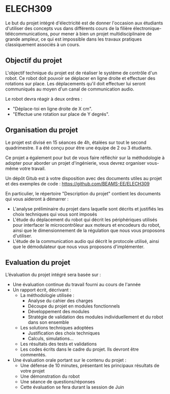 # ELECH309

Le but du projet intégré d'électricité est de donner l'occasion aux étudiants d'utiliser des concepts vus dans différents cours de la filière électronique-télécommunications, pour mener à bien un projet multidisciplinaire de grande ampleur, ce qui est impossible dans les travaux pratiques classiquement associés à un cours.

## Objectif du projet

L'objectif technique du projet est de réaliser le système de contrôle d'un robot.  Ce robot doit pouvoir se déplacer en ligne droite et effectuer des rotations sur place.  Les déplacements qu'il doit effectuer lui seront communiqués au moyen d'un canal de communication audio.

Le robot devra réagir à deux ordres :

* "Déplace-toi en ligne droite de X cm".
* "Effectue une rotation sur place de Y degrés".

## Organisation du projet

Le projet est divisé en 15 séances de 4h, étalées sur tout le second quadrimestre.  Il a été conçu pour être une équipe de 2 ou 3 étudiants.

Ce projet a également pour but de vous faire réfléchir sur la méthodologie à adopter pour aborder un projet d'ingénierie, vous devrez organiser vous-même votre travail.

Un dépôt Gitub est à votre disposition avec des documents utiles au projet et des exemples de code : <https://github.com/BEAMS-EE/ELECH309>

En particulier, le répertoire "Description du projet" contient les documents qui vous aideront à démarrer :

* L'analyse préliminaire du projet dans laquelle sont décrits et justifiés les choix techniques qui vous sont imposés
* L'étude du déplacement du robot qui décrit les périphériques utilisés pour interfacer le microcontrôleur aux moteurs et encodeurs du robot, ainsi que le dimensionnement de la régulation que nous vous proposons d'utiliser.
* L'étude de la communication audio qui décrit le protocole utilisé, ainsi que le démodulateur que nous vous proposons d'implémenter.

## Evaluation du projet

L’évaluation du projet intégré sera basée sur :

* Une évaluation continue du travail fourni au cours de l'année
* Un rapport écrit, décrivant :
  * La méthodologie utilisée :
    * Analyse du cahier des charges
    * Découpe du projet en modules fonctionnels
    * Développement des modules
    * Stratégie de validation des modules individuellement et du robot dans son ensemble
  * Les solutions techniques adoptées
    * Justification des choix techniques
    * Calculs, simulations…
  * Les résultats des tests et validations
  * Les codes écrits dans le cadre du projet. Ils devront être commentés.
* Une évaluation orale portant sur le contenu du projet :
  * Une défense de 10 minutes, présentant les principaux résultats de votre projet
  * Une démonstration du robot
  * Une séance de questions/réponses
  * Cette évaluation se fera durant la session de Juin
